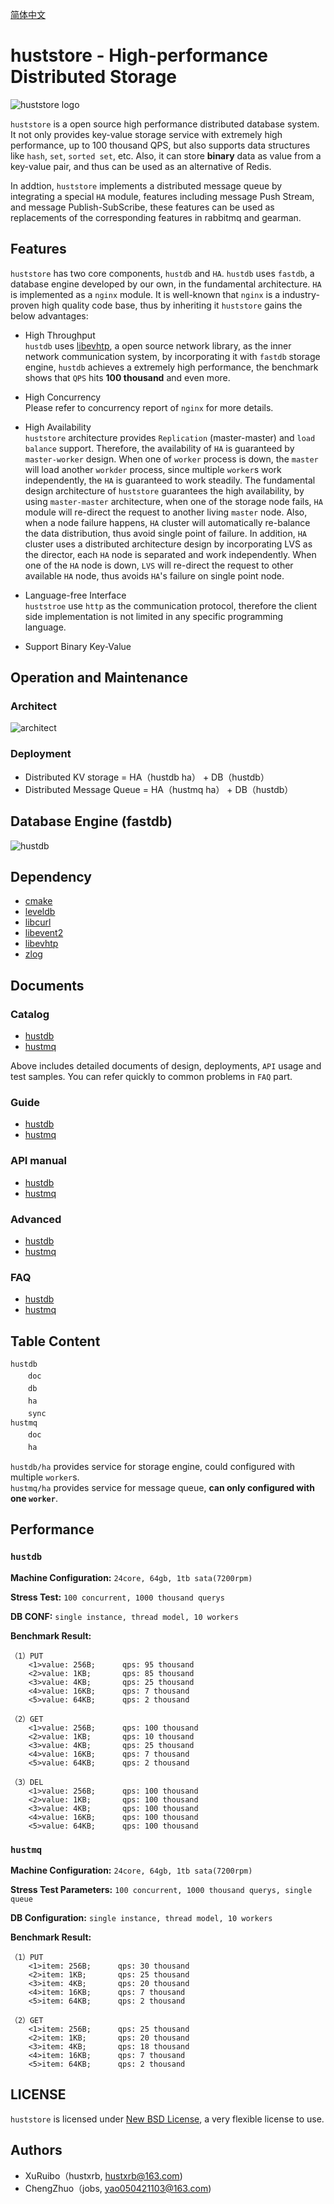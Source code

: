 [简体中文](README_ZH.md)

# huststore - High-performance Distributed Storage #
![huststore logo](res/logo.png)

`huststore` is a open source high performance distributed database system. It not only provides key-value storage service with extremely high performance, up to 100 thousand QPS, but also supports data structures like `hash`, `set`, `sorted set`, etc. Also, it can store **binary** data as value from a key-value pair, and thus can be used as an alternative of Redis.

In addtion, `huststore` implements a distributed message queue by integrating a special `HA` module, features including message Push Stream, and message Publish-SubScribe, these features can be used as replacements of the corresponding features in rabbitmq and gearman.

## Features ##
`huststore` has two core components, `hustdb` and `HA`. `hustdb` uses `fastdb`,  a database engine developed by our own, in the fundamental architecture. `HA` is implemented as a `nginx` module. It is well-known that `nginx` is a industry-proven high quality code base, thus by inheriting it `huststore` gains the below advantages:

* High Throughput  
`hustdb` uses [libevhtp](https://github.com/ellzey/libevhtp), a open source network library, as the inner network communication system, by incorporating it with `fastdb` storage engine, `hustdb` achieves a extremely high performance, the benchmark shows that `QPS` hits **100 thousand** and even more.

* High Concurrency  
Please refer to concurrency report of `nginx` for more details.

* High Availability  
`huststore` architecture provides `Replication` (master-master) and `load balance` support. Therefore, the availability of `HA` is guaranteed by `master-worker` design. When one of `worker` process is down, the `master` will load another `workder` process, since multiple `worker`s work independently, the `HA` is guaranteed to work steadily.
The fundamental design architecture of `huststore` guarantees the high availability, by using `master-master` architecture, when one of the storage node fails, `HA` module will re-direct the request to another living `master` node. Also, when a node failure happens, `HA` cluster will automatically re-balance the data distribution, thus avoid single point of failure.
In addition, `HA` cluster uses a distributed architecture design by incorporating LVS as the director, each `HA` node is separated and work independently. When one of the `HA` node is down, `LVS` will re-direct the request to other available `HA` node, thus avoids `HA`'s failure on single point node.

* Language-free Interface  
`huststroe` use `http` as the communication protocol, therefore the client side implementation is not limited in any specific programming language.

* Support Binary Key-Value  

## Operation and Maintenance ##

### Architect ###
![architect](res/architect.png)

### Deployment ###
* Distributed KV storage  = HA（hustdb ha） + DB（hustdb）
* Distributed Message Queue  = HA（hustmq ha） + DB（hustdb）

## Database Engine (fastdb) ##
![hustdb](res/hustdb.png)

## Dependency ##
* [cmake](https://cmake.org/download/)
* [leveldb](https://github.com/google/leveldb)
* [libcurl](https://curl.haxx.se/libcurl/)
* [libevent2](http://libevent.org/)
* [libevhtp](https://github.com/ellzey/libevhtp)
* [zlog](https://github.com/HardySimpson/zlog)

## Documents ##

### Catalog ###
* [hustdb](hustdb/doc/doc/en/index.md)
* [hustmq](hustmq/doc/doc/en/index.md)

Above includes detailed documents of design, deployments, `API` usage and test samples. You can refer quickly to common problems in `FAQ` part.

### Guide ###
* [hustdb](hustdb/doc/doc/en/guide/index.md)
* [hustmq](hustmq/doc/doc/en/guide/index.md)

### API manual ###
* [hustdb](hustdb/doc/doc/en/api/index.md)
* [hustmq](hustmq/doc/doc/en/api/index.md)

### Advanced ###
* [hustdb](hustdb/doc/doc/en/advanced/index.md)
* [hustmq](hustmq/doc/doc/en/advanced/index.md)

### FAQ ###
* [hustdb](hustdb/doc/doc/en/appendix/faq.md)
* [hustmq](hustmq/doc/doc/en/appendix/faq.md)

## Table Content ##

`hustdb`  
　　`doc`  
　　`db`  
　　`ha`  
　　`sync`    
`hustmq`  
　　`doc`  
　　`ha`  

`hustdb/ha` provides service for storage engine, could configured with multiple `worker`s.  
`hustmq/ha` provides service for message queue, **can only configured with one `worker`**.

## Performance ##

### `hustdb` ###

**Machine Configuration:** `24core, 64gb, 1tb sata(7200rpm)`

**Stress Test:** `100 concurrent, 1000 thousand querys`

**DB CONF:** `single instance, thread model, 10 workers`

**Benchmark Result:**

    （1）PUT
    	<1>value: 256B;      qps: 95 thousand
	    <2>value: 1KB;       qps: 85 thousand
	    <3>value: 4KB;       qps: 25 thousand
	    <4>value: 16KB;      qps: 7 thousand
	    <5>value: 64KB;      qps: 2 thousand

	（2）GET
	    <1>value: 256B;      qps: 100 thousand
	    <2>value: 1KB;       qps: 10 thousand
	    <3>value: 4KB;       qps: 25 thousand
	    <4>value: 16KB;      qps: 7 thousand
	    <5>value: 64KB;      qps: 2 thousand

	（3）DEL
    	<1>value: 256B;      qps: 100 thousand
	    <2>value: 1KB;       qps: 100 thousand
    	<3>value: 4KB;       qps: 100 thousand
    	<4>value: 16KB;      qps: 100 thousand
    	<5>value: 64KB;      qps: 100 thousand

### `hustmq` ###

**Machine Configuration:** `24core, 64gb, 1tb sata(7200rpm)`

**Stress Test Parameters:** `100 concurrent, 1000 thousand querys, single queue`

**DB Configuration:** `single instance, thread model, 10 workers`

**Benchmark Result:**

    （1）PUT
	    <1>item: 256B;      qps: 30 thousand
	    <2>item: 1KB;       qps: 25 thousand
	    <3>item: 4KB;       qps: 20 thousand
	    <4>item: 16KB;      qps: 7 thousand
	    <5>item: 64KB;      qps: 2 thousand

	（2）GET
	    <1>item: 256B;      qps: 25 thousand
	    <2>item: 1KB;       qps: 20 thousand
	    <3>item: 4KB;       qps: 18 thousand
	    <4>item: 16KB;      qps: 7 thousand
	    <5>item: 64KB;      qps: 2 thousand

## LICENSE ##

`huststore` is licensed under [New BSD License](https://opensource.org/licenses/BSD-3-Clause), a very flexible license to use.

## Authors ##

* XuRuibo（hustxrb, hustxrb@163.com)  
* ChengZhuo（jobs, yao050421103@163.com)  